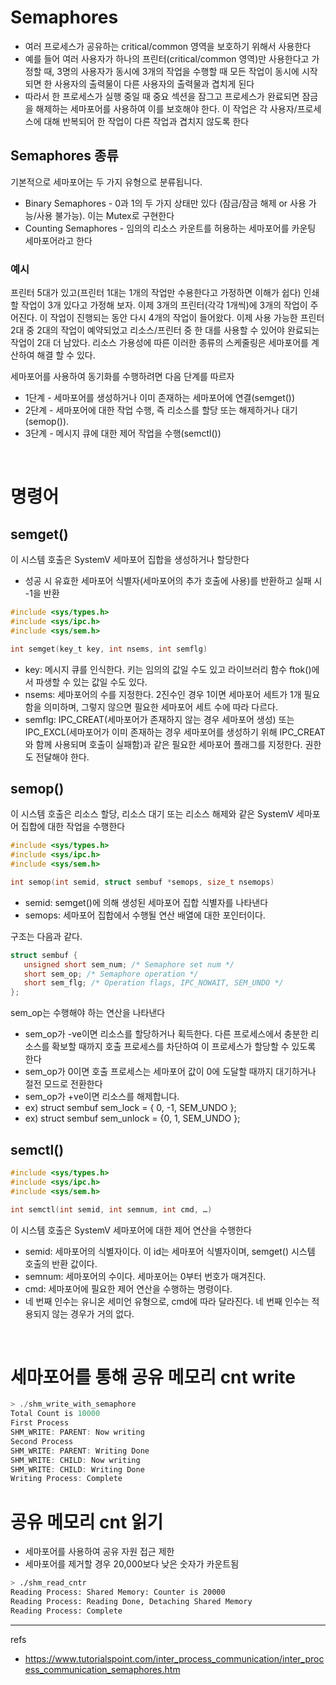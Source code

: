# Semaphores
- 여러 프로세스가 공유하는 critical/common 영역을 보호하기 위해서 사용한다
- 예를 들어 여러 사용자가 하나의 프린터(critical/common 영역)만 사용한다고 가정할 때, 3명의 사용자가 동시에 3개의 작업을 수행할 때 모든 작업이 동시에 시작되면 한 사용자의 출력물이 다른 사용자의 출력물과 겹치게 된다 
- 따라서 한 프로세스가 실행 중일 때 중요 섹션을 잠그고 프로세스가 완료되면 잠금을 해제하는 세마포어를 사용하여 이를 보호해야 한다. 이 작업은 각 사용자/프로세스에 대해 반복되어 한 작업이 다른 작업과 겹치지 않도록 한다

## Semaphores 종류 
기본적으로 세마포어는 두 가지 유형으로 분류됩니다.
- Binary Semaphores - 0과 1의 두 가지 상태만 있다 (잠금/잠금 해제 or 사용 가능/사용 불가능). 이는 Mutex로 구현한다
- Counting Semaphores - 임의의 리소스 카운트를 허용하는 세마포어를 카운팅 세마포어라고 한다 


### 예시
프린터 5대가 있고(프린터 1대는 1개의 작업만 수용한다고 가정하면 이해가 쉽다) 인쇄할 작업이 3개 있다고 가정해 보자. 이제 3개의 프린터(각각 1개씩)에 3개의 작업이 주어진다. 이 작업이 진행되는 동안 다시 4개의 작업이 들어왔다. 이제 사용 가능한 프린터 2대 중 2대의 작업이 예약되었고 리소스/프린터 중 한 대를 사용할 수 있어야 완료되는 작업이 2대 더 남았다. 리소스 가용성에 따른 이러한 종류의 스케줄링은 세마포어를 계산하여 해결 할 수 있다.

세마포어를 사용하여 동기화를 수행하려면 다음 단계를 따르자
- 1단계 - 세마포어를 생성하거나 이미 존재하는 세마포어에 연결(semget())
- 2단계 - 세마포어에 대한 작업 수행, 즉 리소스를 할당 또는 해제하거나 대기(semop()).
- 3단계 - 메시지 큐에 대한 제어 작업을 수행(semctl())


<br>

# 명령어 
## semget()
이 시스템 호출은 SystemV 세마포어 집합을 생성하거나 할당한다
- 성공 시 유효한 세마포어 식별자(세마포어의 추가 호출에 사용)를 반환하고 실패 시 -1을 반환
```c
#include <sys/types.h>
#include <sys/ipc.h>
#include <sys/sem.h>

int semget(key_t key, int nsems, int semflg)
```
- key: 메시지 큐를 인식한다. 키는 임의의 값일 수도 있고 라이브러리 함수 ftok()에서 파생할 수 있는 값일 수도 있다.
- nsems: 세마포어의 수를 지정한다. 2진수인 경우 1이면 세마포어 세트가 1개 필요함을 의미하며, 그렇지 않으면 필요한 세마포어 세트 수에 따라 다르다.
- semflg: IPC_CREAT(세마포어가 존재하지 않는 경우 세마포어 생성) 또는 IPC_EXCL(세마포어가 이미 존재하는 경우 세마포어를 생성하기 위해 IPC_CREAT와 함께 사용되며 호출이 실패함)과 같은 필요한 세마포어 플래그를 지정한다. 권한도 전달해야 한다.



## semop()
이 시스템 호출은 리소스 할당, 리소스 대기 또는 리소스 해제와 같은 SystemV 세마포어 집합에 대한 작업을 수행한다
```c
#include <sys/types.h>
#include <sys/ipc.h>
#include <sys/sem.h>

int semop(int semid, struct sembuf *semops, size_t nsemops)
```
- semid: semget()에 의해 생성된 세마포어 집합 식별자를 나타낸다
- semops: 세마포어 집합에서 수행될 연산 배열에 대한 포인터이다. 

구조는 다음과 같다.
```c
struct sembuf {
   unsigned short sem_num; /* Semaphore set num */
   short sem_op; /* Semaphore operation */
   short sem_flg; /* Operation flags, IPC_NOWAIT, SEM_UNDO */
};
```
sem_op는 수행해야 하는 연산을 나타낸다 
- sem_op가 -ve이면 리소스를 할당하거나 획득한다. 다른 프로세스에서 충분한 리소스를 확보할 때까지 호출 프로세스를 차단하여 이 프로세스가 할당할 수 있도록 한다
- sem_op가 0이면 호출 프로세스는 세마포어 값이 0에 도달할 때까지 대기하거나 절전 모드로 전환한다
- sem_op가 +ve이면 리소스를 해제합니다.
- ex) struct sembuf sem_lock = { 0, -1, SEM_UNDO };
- ex) struct sembuf sem_unlock = {0, 1, SEM_UNDO };



## semctl()
```c
#include <sys/types.h>
#include <sys/ipc.h>
#include <sys/sem.h>

int semctl(int semid, int semnum, int cmd, …)
```
이 시스템 호출은 SystemV 세마포어에 대한 제어 연산을 수행한다
- semid: 세마포어의 식별자이다. 이 id는 세마포어 식별자이며, semget() 시스템 호출의 반환 값이다.
- semnum: 세마포어의 수이다. 세마포어는 0부터 번호가 매겨진다.
- cmd: 세마포어에 필요한 제어 연산을 수행하는 명령이다.
- 네 번째 인수는 유니온 세미언 유형으로, cmd에 따라 달라진다. 네 번째 인수는 적용되지 않는 경우가 거의 없다.



<br>


# 세마포어를 통해 공유 메모리 cnt write
```c
> ./shm_write_with_semaphore
Total Count is 10000
First Process
SHM_WRITE: PARENT: Now writing
Second Process
SHM_WRITE: PARENT: Writing Done
SHM_WRITE: CHILD: Now writing
SHM_WRITE: CHILD: Writing Done
Writing Process: Complete
```

# 공유 메모리 cnt 읽기
- 세마포어를 사용하여 공유 자원 접근 제한
- 세마포어를 제거할 경우 20,000보다 낮은 숫자가 카운트됨 
```zsh
> ./shm_read_cntr
Reading Process: Shared Memory: Counter is 20000
Reading Process: Reading Done, Detaching Shared Memory
Reading Process: Complete
```

---
refs
- https://www.tutorialspoint.com/inter_process_communication/inter_process_communication_semaphores.htm